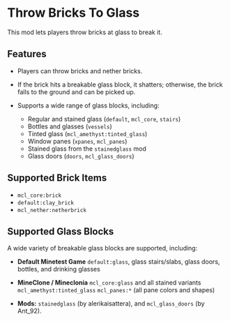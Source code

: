 # Throw Bricks To Glass

This mod lets players throw bricks at glass to break it.

## Features

* Players can throw bricks and nether bricks.
* If the brick hits a breakable glass block, it shatters; otherwise, the brick falls to the ground and can be picked up.
* Supports a wide range of glass blocks, including:

  * Regular and stained glass (`default`, `mcl_core`, `stairs`)
  * Bottles and glasses (`vessels`)
  * Tinted glass (`mcl_amethyst:tinted_glass`)
  * Window panes (`xpanes`, `mcl_panes`)
  * Stained glass from the `stainedglass` mod
  * Glass doors (`doors`, `mcl_glass_doors`)

## Supported Brick Items

* `mcl_core:brick`
* `default:clay_brick`
* `mcl_nether:netherbrick`

## Supported Glass Blocks

A wide variety of breakable glass blocks are supported, including:

* **Default Minetest Game**
  `default:glass`, glass stairs/slabs, glass doors, bottles, and drinking glasses

* **MineClone / Mineclonia**
  `mcl_core:glass` and all stained variants
  `mcl_amethyst:tinted_glass`
  `mcl_panes:*` (all pane colors and shapes)

* **Mods:**
`stainedglass` (by alerikaisattera), and `mcl_glass_doors` (by Ant_92).
